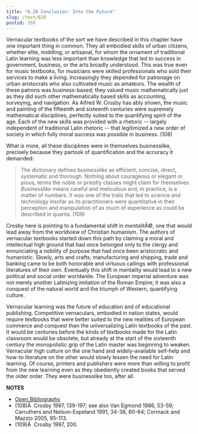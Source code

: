 ```yaml
---
title: "6.20 Conclusion: Into the Future"
slug: /text/620
postid: 359
---
```

Vernacular textbooks of the sort we have described in this chapter have one important thing in common. They all embodied skills of urban citizens, whether elite, middling, or artisanal, for whom the ornament of traditional Latin learning was less important than knowledge that led to success in government, business, or the arts broadly understood. This was true even for music textbooks, for musicians were skilled professionals who sold their services to make a living. Increasingly they depended for patronage on urban aristocrats who also cultivated music as amateurs. The wealth of these patrons was business-based; they valued music mathematically just as they did such other mathematically based skills as accounting, surveying, and navigation. As Alfred W. Crosby has ably shown, the music and painting of the fifteenth and sixteenth centuries were supremely mathematical disciplines, perfectly suited to the quantifying spirit of the age. Each of the new skills was provided with a rhetoric -- largely independent of traditional Latin rhetoric -- that legitimized a new order of society in which fully moral success was possible in business. (108)

What is more, all these disciplines were in themselves businesslike, precisely because they partook of quantification and the accuracy it demanded:

> The dictionary defines *businesslike* as efficient, concise, direct, systematic and thorough. Nothing about courageous or elegant or pious, terms the noble or priestly classes might claim for themselves. *Businesslike* means careful and meticulous and, in practice, is a matter of numbers. It was one of the trails that led to science and technology insofar as its practitioners were quantitative in their perception and manipulation of as much of experience as could be described in quanta. (109)

Crosby here is pointing to a fundamental shift in *mentalitÃ©*, one that would lead away from the worldview of Christian humanism. The authors of vernacular textbooks started down this path by claiming a moral and intellectual high ground that had once belonged only to the clergy and ennunciating a nobility of purpose that had once been aristocratic and humanistic. Slowly, arts and crafts, manufacturing and shipping, trade and banking came to be both honorable and virtuous callings with professional literatures of their own. Eventually this shift in mentality would lead to a new political and social order worldwide. The European imperial adventure was not merely another Latinizing imitation of the Roman Empire; it was also a conquest of the natural world and the triumph of Western, quantifying culture.

Vernacular learning was the future of education and of educational publishing. Competitive vernaculars, embodied in nation states, would require textbooks that were better suited to the new realities of European commerce and conquest than the universalizing Latin textbooks of the past. It would be centuries before the kinds of textbooks made for the Latin classroom would be obsolete, but already at the start of the sixteenth century the monopolistic grip of the Latin master was beginning to weaken. Vernacular high culture on the one hand and widely-available self-help and how-to literature on the other would slowly lessen the need for Latin learning. Of course, printers and publishers were more than willing to profit from the new learning even as they obediently created books that served the older order. They were businesslike too, after all.

**NOTES**
* [Open Bibliography](/bibliography.pdf)
* (108)Â  Crosby 1997, 139-197; see also Van Egmond 1986, 53-59; Carruthers and Nelson-Espeland 1991, 34-36, 60-64; Cormack and Mazzio 2005, 95-113.
* (109)Â  Crosby 1997, 200.
